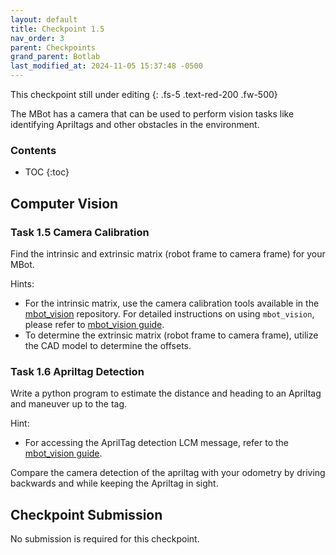 ```yaml
---
layout: default
title: Checkpoint 1.5
nav_order: 3
parent: Checkpoints
grand_parent: Botlab
last_modified_at: 2024-11-05 15:37:48 -0500
---
```

This checkpoint still under editing
{: .fs-5 .text-red-200 .fw-500}

The MBot has a camera that can be used to perform vision tasks like identifying Apriltags and other obstacles in the environment.

### Contents
* TOC
{:toc}

## Computer Vision
### Task 1.5 Camera Calibration

Find the intrinsic and extrinsic matrix (robot frame to camera frame) for your MBot.

Hints:
- For the intrinsic matrix, use the camera calibration tools available in the [mbot_vision](https://gitlab.eecs.umich.edu/ROB550-F24/mbot_vision) repository.
For detailed instructions on using `mbot_vision`, please refer to [mbot_vision guide](/docs/botlab/how-to-guide/mbot-vision-guide).
- To determine the extrinsic matrix (robot frame to camera frame), utilize the CAD model to determine the offsets.

### Task 1.6 Apriltag Detection

Write a python program to estimate the distance and heading to an Apriltag and maneuver up to the tag.

Hint:
- For accessing the AprilTag detection LCM message, refer to the [mbot_vision guide](/docs/botlab/how-to-guide/mbot-vision-guide).

Compare the camera detection of the apriltag with your odometry by driving backwards and while keeping the Apriltag in sight.


## Checkpoint Submission
No submission is required for this checkpoint.